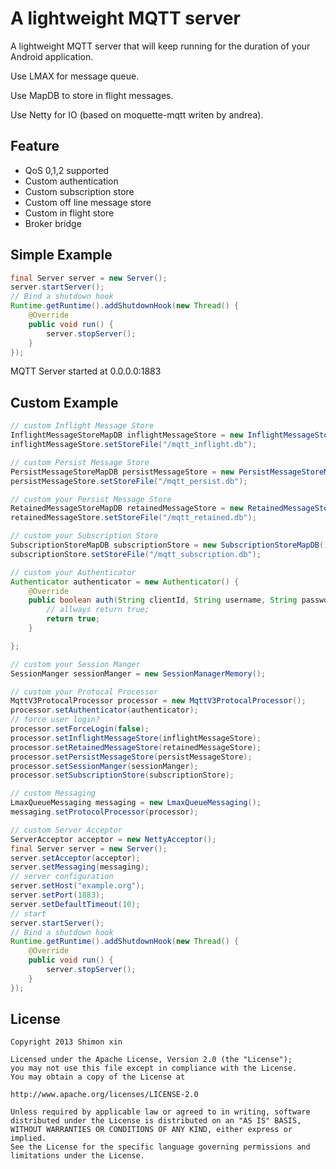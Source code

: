
A lightweight MQTT server
=========================
A lightweight MQTT server that will keep running for the duration of your Android application. 

Use LMAX for message queue.

Use MapDB to store in flight messages.

Use Netty for IO (based on moquette-mqtt writen by andrea).

Feature
----
* QoS 0,1,2 supported
* Custom authentication
* Custom subscription store
* Custom off line message store
* Custom in flight store
* Broker bridge

Simple Example
----
```java
final Server server = new Server();
server.startServer();
// Bind a shutdown hook
Runtime.getRuntime().addShutdownHook(new Thread() {
	@Override
	public void run() {
		server.stopServer();
	}
});
```

MQTT Server started at 0.0.0.0:1883

Custom Example
----
```java
// custom Inflight Message Store
InflightMessageStoreMapDB inflightMessageStore = new InflightMessageStoreMapDB();
inflightMessageStore.setStoreFile("/mqtt_inflight.db");

// custom Persist Message Store
PersistMessageStoreMapDB persistMessageStore = new PersistMessageStoreMapDB();
persistMessageStore.setStoreFile("/mqtt_persist.db");

// custom your Persist Message Store
RetainedMessageStoreMapDB retainedMessageStore = new RetainedMessageStoreMapDB();
retainedMessageStore.setStoreFile("/mqtt_retained.db");

// custom your Subscription Store
SubscriptionStoreMapDB subscriptionStore = new SubscriptionStoreMapDB();
subscriptionStore.setStoreFile("/mqtt_subscription.db");

// custom your Authenticator
Authenticator authenticator = new Authenticator() {
	@Override
	public boolean auth(String clientId, String username, String password) {
		// allways return true;
		return true;
	}

};

// custom your Session Manger
SessionManger sessionManger = new SessionManagerMemory();

// custom your Protocal Processor
MqttV3ProtocalProcessor processor = new MqttV3ProtocalProcessor();
processor.setAuthenticator(authenticator);
// force user login?
processor.setForceLogin(false);
processor.setInflightMessageStore(inflightMessageStore);
processor.setRetainedMessageStore(retainedMessageStore);
processor.setPersistMessageStore(persistMessageStore);
processor.setSessionManger(sessionManger);
processor.setSubscriptionStore(subscriptionStore);

// custom Messaging
LmaxQueueMessaging messaging = new LmaxQueueMessaging();
messaging.setProtocolProcessor(processor);	

// custom Server Acceptor
ServerAcceptor acceptor = new NettyAcceptor();	
final Server server = new Server();
server.setAcceptor(acceptor);
server.setMessaging(messaging);
// server configuration
server.setHost("example.org");
server.setPort(1883);
server.setDefaultTimeout(10);
// start
server.startServer();
// Bind a shutdown hook
Runtime.getRuntime().addShutdownHook(new Thread() {
	@Override
	public void run() {
		server.stopServer();
	}
});
```

License
-------

    Copyright 2013 Shimon xin
    
    Licensed under the Apache License, Version 2.0 (the "License");
    you may not use this file except in compliance with the License.
    You may obtain a copy of the License at
    
    http://www.apache.org/licenses/LICENSE-2.0
    
    Unless required by applicable law or agreed to in writing, software
    distributed under the License is distributed on an "AS IS" BASIS,
    WITHOUT WARRANTIES OR CONDITIONS OF ANY KIND, either express or implied.
    See the License for the specific language governing permissions and
    limitations under the License.
